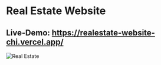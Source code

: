 # Real Estate Website
## Live-Demo: https://realestate-website-chi.vercel.app/

![Real Estate](https://i.ibb.co/jTW4bFC/image.png)
